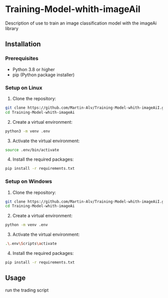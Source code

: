 # Training-Model-whith-imageAiI
Description of use to train an image classification model with the imageAi library

## Installation

### Prerequisites

- Python 3.8 or higher
- pip (Python package installer)

### Setup on Linux

1. Clone the repository:
  ```bash
  git clone https://github.com/Martin-Alv/Training-Model-whith-imageAiI.git
  cd Training-Model-whith-imageAi
  ```

2. Create a virtual environment:
  ```bash
  python3 -m venv .env
  ```

3. Activate the virtual environment:
  ```bash
  source .env/bin/activate
  ```

4. Install the required packages:
  ```bash
  pip install -r requirements.txt
  ```

### Setup on Windows

1. Clone the repository:
  ```bash
  git clone https://github.com/Martin-Alv/Training-Model-whith-imageAiI.git
  cd Training-Model-whith-imageAi
  ```

2. Create a virtual environment:
  ```bash
  python -m venv .env
  ```

3. Activate the virtual environment:
  ```bash
  .\.env\Scripts\activate
  ```

4. Install the required packages:
  ```bash
  pip install -r requirements.txt
  ```

## Usage
run the trading script

